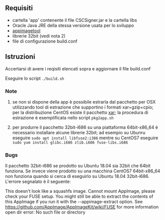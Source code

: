 
## Requisiti

- cartella 'app' contenente il file CSCSigner.jar e la cartella libs
- Oracle Java JRE della stessa versione usata per lo sviluppo
- [appimagetool](https://github.com/Appimage/AppImageKit/releases)
- librerie 32bit (vedi nota 2)
- file di configurazione build.conf

## Istruzioni

Accertarsi di avere i reqisiti elencati sopra e aggiornare il file build.conf

Eseguire lo script `./build.sh`

### Note

1. se non si dispone della app è possibile estrarla dal pacchetto per OSX utilizzando tool di estrazione che supportino i formati xar+gzip+cpio; per la distribuzione CentOS esiste il pacchetto [xar](https://copr.fedorainfracloud.org/coprs/scx/xar/); la procedura di estrazione è esemplificata nello script `pkg2app.sh`

2. per produrre il pacchetto 32bit-i686 su una piattaforma 64bit-x86_64 è necessario installare alcune librerie 32bit; ad esempio su Ubunru eseguire `sudo apt install libfuse2:i386` mentre su CentOS7 eseguire `sudo yum install glibc.i686 zlib.i686 fuse-libs.i686`

### Bugs

Il pacchetto 32bit-i686 se prodotto su Ubuntu 18.04 sia 32bit che 64bit funziona. Se invece viene prodotto su una macchina CentOS7 64bit-x86_64 non funziona quando si cerca di eseguirlo su Ubuntu 18.04 32bit-i686.
L'errore segnalato è il seguente:

This doesn't look like a squashfs image.
Cannot mount AppImage, please check your FUSE setup.
You might still be able to extract the contents of this AppImage 
if you run it with the --appimage-extract option. 
See https://github.com/AppImage/AppImageKit/wiki/FUSE 
for more information
open dir error: No such file or directory

